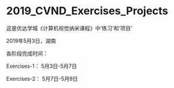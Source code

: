 # 2019_CVND_Exercises_Projects

这是优达学城《计算机视觉纳米课程》中‘练习’和‘项目’

2019年5月3日，湖南

各阶段完成时间：

Exercises-1：  5月3日-5月7日

Exercises-2：  5月7日-5月9日
